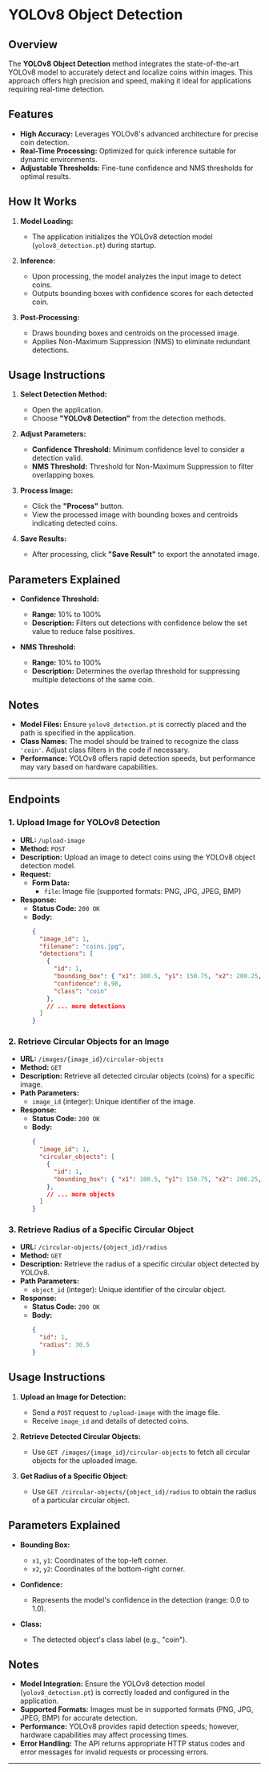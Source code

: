# YOLOv8 Object Detection

## Overview

The **YOLOv8 Object Detection** method integrates the state-of-the-art YOLOv8 model to accurately detect and localize coins within images. This approach offers high precision and speed, making it ideal for applications requiring real-time detection.

## Features

- **High Accuracy:** Leverages YOLOv8's advanced architecture for precise coin detection.
- **Real-Time Processing:** Optimized for quick inference suitable for dynamic environments.
- **Adjustable Thresholds:** Fine-tune confidence and NMS thresholds for optimal results.

## How It Works

1. **Model Loading:**
   - The application initializes the YOLOv8 detection model (`yolov8_detection.pt`) during startup.

2. **Inference:**
   - Upon processing, the model analyzes the input image to detect coins.
   - Outputs bounding boxes with confidence scores for each detected coin.

3. **Post-Processing:**
   - Draws bounding boxes and centroids on the processed image.
   - Applies Non-Maximum Suppression (NMS) to eliminate redundant detections.

## Usage Instructions

1. **Select Detection Method:**
   - Open the application.
   - Choose **"YOLOv8 Detection"** from the detection methods.

2. **Adjust Parameters:**
   - **Confidence Threshold:** Minimum confidence level to consider a detection valid.
   - **NMS Threshold:** Threshold for Non-Maximum Suppression to filter overlapping boxes.

3. **Process Image:**
   - Click the **"Process"** button.
   - View the processed image with bounding boxes and centroids indicating detected coins.

4. **Save Results:**
   - After processing, click **"Save Result"** to export the annotated image.

## Parameters Explained

- **Confidence Threshold:**
  - **Range:** 10% to 100%
  - **Description:** Filters out detections with confidence below the set value to reduce false positives.

- **NMS Threshold:**
  - **Range:** 10% to 100%
  - **Description:** Determines the overlap threshold for suppressing multiple detections of the same coin.

## Notes

- **Model Files:** Ensure `yolov8_detection.pt` is correctly placed and the path is specified in the application.
- **Class Names:** The model should be trained to recognize the class `'coin'`. Adjust class filters in the code if necessary.
- **Performance:** YOLOv8 offers rapid detection speeds, but performance may vary based on hardware capabilities.

---
## Endpoints

### 1. Upload Image for YOLOv8 Detection

- **URL:** `/upload-image`
- **Method:** `POST`
- **Description:** Upload an image to detect coins using the YOLOv8 object detection model.
- **Request:**
  - **Form Data:**
    - `file`: Image file (supported formats: PNG, JPG, JPEG, BMP)
- **Response:**
  - **Status Code:** `200 OK`
  - **Body:**
    ```json
    {
      "image_id": 1,
      "filename": "coins.jpg",
      "detections": [
        {
          "id": 1,
          "bounding_box": { "x1": 100.5, "y1": 150.75, "x2": 200.25, "y2": 250.5 },
          "confidence": 0.98,
          "class": "coin"
        },
        // ... more detections
      ]
    }
    ```

### 2. Retrieve Circular Objects for an Image

- **URL:** `/images/{image_id}/circular-objects`
- **Method:** `GET`
- **Description:** Retrieve all detected circular objects (coins) for a specific image.
- **Path Parameters:**
  - `image_id` (integer): Unique identifier of the image.
- **Response:**
  - **Status Code:** `200 OK`
  - **Body:**
    ```json
    {
      "image_id": 1,
      "circular_objects": [
        {
          "id": 1,
          "bounding_box": { "x1": 100.5, "y1": 150.75, "x2": 200.25, "y2": 250.5 }
        },
        // ... more objects
      ]
    }
    ```

### 3. Retrieve Radius of a Specific Circular Object

- **URL:** `/circular-objects/{object_id}/radius`
- **Method:** `GET`
- **Description:** Retrieve the radius of a specific circular object detected by YOLOv8.
- **Path Parameters:**
  - `object_id` (integer): Unique identifier of the circular object.
- **Response:**
  - **Status Code:** `200 OK`
  - **Body:**
    ```json
    {
      "id": 1,
      "radius": 30.5
    }
    ```

## Usage Instructions

1. **Upload an Image for Detection:**
   - Send a `POST` request to `/upload-image` with the image file.
   - Receive `image_id` and details of detected coins.

2. **Retrieve Detected Circular Objects:**
   - Use `GET /images/{image_id}/circular-objects` to fetch all circular objects for the uploaded image.

3. **Get Radius of a Specific Object:**
   - Use `GET /circular-objects/{object_id}/radius` to obtain the radius of a particular circular object.

## Parameters Explained

- **Bounding Box:**
  - `x1`, `y1`: Coordinates of the top-left corner.
  - `x2`, `y2`: Coordinates of the bottom-right corner.
  
- **Confidence:**
  - Represents the model's confidence in the detection (range: 0.0 to 1.0).

- **Class:**
  - The detected object's class label (e.g., "coin").

## Notes

- **Model Integration:** Ensure the YOLOv8 detection model (`yolov8_detection.pt`) is correctly loaded and configured in the application.
- **Supported Formats:** Images must be in supported formats (PNG, JPG, JPEG, BMP) for accurate detection.
- **Performance:** YOLOv8 provides rapid detection speeds; however, hardware capabilities may affect processing times.
- **Error Handling:** The API returns appropriate HTTP status codes and error messages for invalid requests or processing errors.

---
